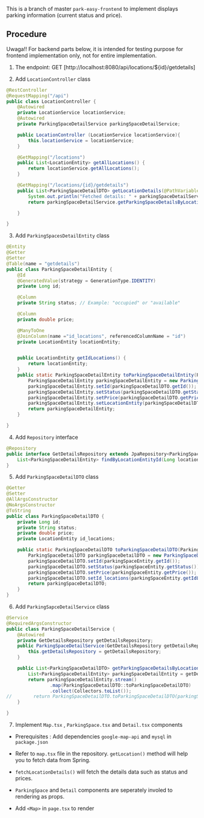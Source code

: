 This is a branch of master `park-easy-frontend` to implement displays parking information (current status and price).

## Procedure

Uwaga!! For backend parts below, it is intended for testing purpose for frontend implementation only, not for entire implementation.

1.  The endpoint: GET [http://localhost:8080/api/locations/${id}/getdetails]

2.  Add `LocationController` class

```Java
@RestController
@RequestMapping("/api")
public class LocationController {
    @Autowired
    private LocationService locationService;
    @Autowired
    private ParkingSpaceDetailService parkingSpaceDetailService;

    public LocationController (LocationService locationService){
        this.locationService = locationService;
    }

    @GetMapping("/locations")
    public List<LocationEntity> getAllLocations() {
        return locationService.getAllLocations();
    }

    @GetMapping("/locations/{id}/getdetails")
    public List<ParkingSpaceDetailDTO> getLocationDetails(@PathVariable Long id) {
        System.out.println("Fetched details: " + parkingSpaceDetailService.getParkingSpaceDetailsByLocationId(id)); // Debugging line
        return parkingSpaceDetailService.getParkingSpaceDetailsByLocationId(id);

    }

}
```

3. Add `ParkingSpacesDetailEntity` class

```java
@Entity
@Getter
@Setter
@Table(name = "getdetails")
public class ParkingSpaceDetailEntity {
    @Id
    @GeneratedValue(strategy = GenerationType.IDENTITY)
    private Long id;

    @Column
    private String status; // Example: "occupied" or "available"

    @Column
    private double price;

    @ManyToOne
    @JoinColumn(name ="id_locations", referencedColumnName = "id")
    private LocationEntity locationEntity;


    public LocationEntity getIdLocations() {
        return locationEntity;
    }
    public static ParkingSpaceDetailEntity toParkingSpaceDetailEntity(ParkingSpaceDetailDTO parkingSpaceDetailDTO){
        ParkingSpaceDetailEntity parkingSpaceDetailEntity = new ParkingSpaceDetailEntity();
        parkingSpaceDetailEntity.setId(parkingSpaceDetailDTO.getId());
        parkingSpaceDetailEntity.setStatus(parkingSpaceDetailDTO.getStatus());
        parkingSpaceDetailEntity.setPrice(parkingSpaceDetailDTO.getPrice());
        parkingSpaceDetailEntity.setLocationEntity(parkingSpaceDetailDTO.getId_locations());
        return parkingSpaceDetailEntity;
    }

}
```

4. Add `Repository` interface

```java
@Repository
public interface GetDetailsRepository extends JpaRepository<ParkingSpaceDetailEntity, Long> {
    List<ParkingSpaceDetailEntity> findByLocationEntityId(Long locationId);
}
```

5. Add `ParkingSpaceDetailDTO` class

```java
@Getter
@Setter
@AllArgsConstructor
@NoArgsConstructor
@ToString
public class ParkingSpaceDetailDTO {
    private Long id;
    private String status;
    private double price;
    private LocationEntity id_locations;

    public static ParkingSpaceDetailDTO toParkingSpaceDetailDTO(ParkingSpaceDetailEntity parkingSpaceEntity) {
        ParkingSpaceDetailDTO parkingSpaceDetailDTO = new ParkingSpaceDetailDTO();
        parkingSpaceDetailDTO.setId(parkingSpaceEntity.getId());
        parkingSpaceDetailDTO.setStatus(parkingSpaceEntity.getStatus());
        parkingSpaceDetailDTO.setPrice(parkingSpaceEntity.getPrice());
        parkingSpaceDetailDTO.setId_locations(parkingSpaceEntity.getIdLocations());
        return parkingSpaceDetailDTO;
    }
}

```

6. Add `ParkingSapceDetailService` class

```java
@Service
@RequiredArgsConstructor
public class ParkingSpaceDetailService {
    @Autowired
    private GetDetailsRepository getDetailsRepository;
    public ParkingSpaceDetailService(GetDetailsRepository getDetailsRepository) {
        this.getDetailsRepository = getDetailsRepository;
    }

    public List<ParkingSpaceDetailDTO> getParkingSpaceDetailsByLocationId(Long locationId){
        List<ParkingSpaceDetailEntity> parkingSpaceDetailEntity = getDetailsRepository.findByLocationEntityId(locationId);
        return parkingSpaceDetailEntity.stream()
                .map(ParkingSpaceDetailDTO::toParkingSpaceDetailDTO)
                .collect(Collectors.toList());
//        return ParkingSpaceDetailDTO.toParkingSpaceDetailDTO(parkingSpaceDetailEntity);
    }

}
```

7. Implement `Map.tsx` , `ParkingSpace.tsx` and `Detail.tsx` components

- Prerequisites :
  Add dependencies `google-map-api` and `mysql` in `package.json`

- Refer to `map.tsx` file in the repository. `getLocation()` method will help you to fetch data from Spring.
- `fetchLocationDetails()` will fetch the details data such as status and prices.

- `ParkingSpace` and `Detail` components are seperately involed to rendering as props.
- Add `<Map>` in `page.tsx` to render
